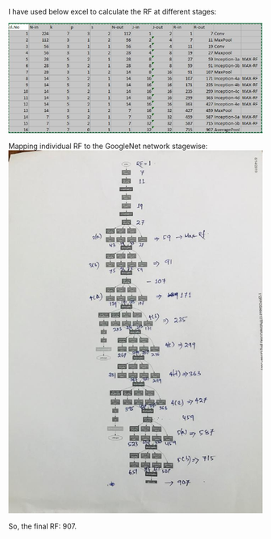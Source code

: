I have used below excel to calculate the RF at different stages:

![alt text](https://github.com/roulupen/EVAAssignments/blob/master/Assignment7/Excel%20Calculation.JPG)

Mapping individual RF to the GoogleNet network stagewise:
![alt_test](https://github.com/roulupen/EVAAssignments/blob/master/Assignment7/RF%20Calculation%20-%20Stage%20wise.jpeg)


So, the final RF: 907.
